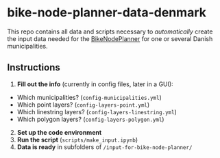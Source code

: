 # bike-node-planner-data-denmark

This repo contains all data and scripts necessary to _automatically_ create the input data needed for the [BikeNodePlanner](https://github.com/anastassiavybornova/bike-node-planner) for one or several Danish municipalities.

## Instructions

1. **Fill out the info** (currently in config files, later in a GUI):
* Which municipalities? (`config-municipalities.yml`)
* Which point layers? (`config-layers-point.yml`)
* Which linestring layers? (`config-layers-linestring.yml`)
* Which polygon layers? (`config-layers-polygon.yml`)

2. **Set up the code environment** 
3. **Run the script** (`scripts/make_input.ipynb`)
4. **Data is ready** in subfolders of `/input-for-bike-node-planner/`